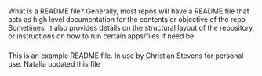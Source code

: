 ####
What is a README file?
Generally, most repos will have a README file that acts as high level documentation for the contents or objective of the repo
Sometimes, it also provides details on the structural layout of the repository, or instructions on how to run certain apps/files if need be.
###
This is an example README file. In use by Christian Stevens for personal use.
Natalia updated this file 